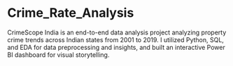 # Crime_Rate_Analysis
CrimeScope India is an end-to-end data analysis project analyzing property crime trends across Indian states from 2001 to 2019. I utilized Python, SQL, and EDA for data preprocessing and insights, and built an interactive Power BI dashboard for visual storytelling.
